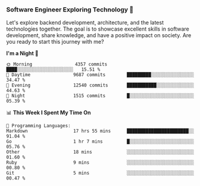 ### Software Engineer Exploring Technology 🚀 

Let's explore backend development, architecture, and the latest technologies together. The goal is to showcase excellent skills in software development, share knowledge, and have a positive impact on society. Are you ready to start this journey with me?

<!--START_SECTION:waka-->
**I'm a Night 🦉** 

```text
🌞 Morning                4357 commits        ████░░░░░░░░░░░░░░░░░░░░░   15.51 % 
🌆 Daytime                9687 commits        █████████░░░░░░░░░░░░░░░░   34.47 % 
🌃 Evening                12540 commits       ███████████░░░░░░░░░░░░░░   44.63 % 
🌙 Night                  1515 commits        █░░░░░░░░░░░░░░░░░░░░░░░░   05.39 % 
```


📊 **This Week I Spent My Time On** 

```text
💬 Programming Languages: 
Markdown                 17 hrs 55 mins      ███████████████████████░░   91.04 % 
Go                       1 hr 7 mins         █░░░░░░░░░░░░░░░░░░░░░░░░   05.76 % 
Other                    18 mins             ░░░░░░░░░░░░░░░░░░░░░░░░░   01.60 % 
Ruby                     9 mins              ░░░░░░░░░░░░░░░░░░░░░░░░░   00.80 % 
Git                      5 mins              ░░░░░░░░░░░░░░░░░░░░░░░░░   00.47 % 
```


<!--END_SECTION:waka-->
